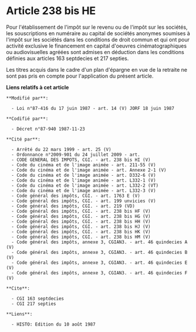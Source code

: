 # Article 238 bis HE

Pour l'établissement de l'impôt sur le revenu ou de l'impôt sur les sociétés, les souscriptions en numéraire au capital de
sociétés anonymes soumises à l'impôt sur les sociétés dans les conditions de droit commun et qui ont pour activité exclusive
le financement en capital d'oeuvres cinématographiques ou audiovisuelles agréées sont admises en déduction dans les
conditions définies aux articles 163 septdecies et 217 septies.

Les titres acquis dans le cadre d'un plan d'épargne en vue de la retraite ne sont pas pris en compte pour l'application du
présent article.

**Liens relatifs à cet article**

	**Modifié par**:

	  - Loi n°87-416 du 17 juin 1987 - art. 14 (V) JORF 18 juin 1987

	**Codifié par**:

	  - Décret n°87-940 1987-11-23

	**Cité par**:

	  - Arrêté du 22 mars 1999 - art. 25 (V)
	  - Ordonnance n°2009-901 du 24 juillet 2009 - art.
	  - CODE GENERAL DES IMPOTS, CGI. - art. 238 bis HI (V)
	  - Code du cinéma et de l'image animée - art. 211-55 (V)
	  - Code du cinéma et de l'image animée - art. Annexe 2-1 (V)
	  - Code du cinéma et de l'image animée - art. D332-6 (V)
	  - Code du cinéma et de l'image animée - art. L332-1 (V)
	  - Code du cinéma et de l'image animée - art. L332-2 (VT)
	  - Code du cinéma et de l'image animée - art. L332-3 (V)
	  - Code général des impôts, CGI. - art. 1763 E (V)
	  - Code général des impôts, CGI. - art. 199 unvicies (V)
	  - Code général des impôts, CGI. - art. 219 (VD)
	  - Code général des impôts, CGI. - art. 238 bis HF (V)
	  - Code général des impôts, CGI. - art. 238 bis HG (V)
	  - Code général des impôts, CGI. - art. 238 bis HH (V)
	  - Code général des impôts, CGI. - art. 238 bis HJ (V)
	  - Code général des impôts, CGI. - art. 238 bis HK (V)
	  - Code général des impôts, CGI. - art. 238 bis HM (V)
	  - Code général des impôts, annexe 3, CGIAN3. - art. 46 quindecies A (V)
	  - Code général des impôts, annexe 3, CGIAN3. - art. 46 quindecies B (V)
	  - Code général des impôts, annexe 3, CGIAN3. - art. 46 quindecies E (V)
	  - Code général des impôts, annexe 3, CGIAN3. - art. 46 quindecies F (V)

	**Cite**:

	  - CGI 163 septdecies
	  - CGI 217 septies

	**Liens**:

	  - HISTO: Edition du 10 août 1987
